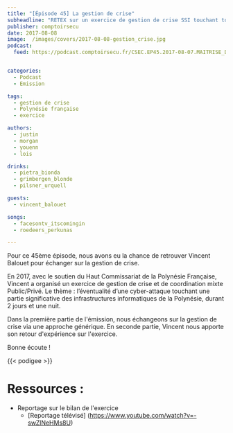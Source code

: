 ```yaml
---
title: "[Épisode 45] La gestion de crise"
subheadline: "RETEX sur un exercice de gestion de crise SSI touchant toute la Polynésie française"
publisher: comptoirsecu
date: 2017-08-08
image:  /images/covers/2017-08-08-gestion_crise.jpg
podcast:
  feed: https://podcast.comptoirsecu.fr/CSEC.EP45.2017-08-07.MAITRISE_DU_RISQUE.mp3


categories:
  - Podcast
  - Emission

tags:
  - gestion de crise
  - Polynésie française
  - exercice

authors:
  - justin
  - morgan
  - youenn
  - lois

drinks:
  - pietra_bionda
  - grimbergen_blonde
  - pilsner_urquell

guests:
  - vincent_balouet

songs:
  - facesontv_itscomingin
  - roedeers_perkunas

---
```


Pour ce 45ème épisode, nous avons eu la chance de retrouver Vincent Balouet pour
échanger sur la gestion de crise.

En 2017, avec le soutien du Haut Commissariat de la Polynésie Française, Vincent
a organisé un exercice de gestion de crise et de coordination mixte Public/Privé.
Le thème : l’éventualité d’une cyber-attaque touchant une partie significative
des infrastructures informatiques de la Polynésie, durant 2 jours et une nuit.

Dans la première partie de l'émission, nous échangeons sur la gestion de crise
via une approche générique. En seconde partie, Vincent nous apporte son retour
d'expérience sur l'exercice.

Bonne écoute !

{{< podigee >}}

# Ressources :

  * Reportage sur le bilan de l'exercice
      * [Reportage télévisé] (https://www.youtube.com/watch?v=-swZlNeHMs8U)
